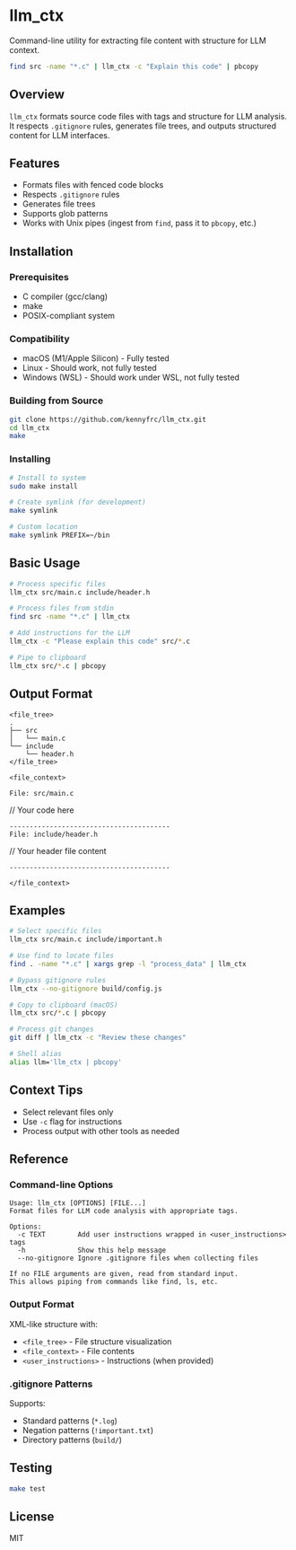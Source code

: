 # llm_ctx

Command-line utility for extracting file content with structure for LLM context.

```bash
find src -name "*.c" | llm_ctx -c "Explain this code" | pbcopy
```

## Overview

`llm_ctx` formats source code files with tags and structure for LLM analysis. It respects `.gitignore` rules, generates file trees, and outputs structured content for LLM interfaces.

## Features

- Formats files with fenced code blocks
- Respects `.gitignore` rules 
- Generates file trees
- Supports glob patterns
- Works with Unix pipes (ingest from `find`, pass it to `pbcopy`, etc.)

## Installation

### Prerequisites

- C compiler (gcc/clang)
- make
- POSIX-compliant system

### Compatibility

- macOS (M1/Apple Silicon) - Fully tested
- Linux - Should work, not fully tested
- Windows (WSL) - Should work under WSL, not fully tested

### Building from Source

```bash
git clone https://github.com/kennyfrc/llm_ctx.git
cd llm_ctx
make
```

### Installing

```bash
# Install to system
sudo make install

# Create symlink (for development)
make symlink

# Custom location
make symlink PREFIX=~/bin
```

## Basic Usage

```bash
# Process specific files
llm_ctx src/main.c include/header.h

# Process files from stdin
find src -name "*.c" | llm_ctx

# Add instructions for the LLM
llm_ctx -c "Please explain this code" src/*.c

# Pipe to clipboard
llm_ctx src/*.c | pbcopy
```

## Output Format

```
<file_tree>
.
├── src
│   └── main.c
└── include
    └── header.h
</file_tree>

<file_context>

File: src/main.c
```
// Your code here
```
----------------------------------------
File: include/header.h
```
// Your header file content
```
----------------------------------------

</file_context>
```

## Examples

```bash
# Select specific files
llm_ctx src/main.c include/important.h

# Use find to locate files
find . -name "*.c" | xargs grep -l "process_data" | llm_ctx

# Bypass gitignore rules
llm_ctx --no-gitignore build/config.js

# Copy to clipboard (macOS)
llm_ctx src/*.c | pbcopy

# Process git changes
git diff | llm_ctx -c "Review these changes"

# Shell alias
alias llm='llm_ctx | pbcopy'
```

## Context Tips

- Select relevant files only
- Use `-c` flag for instructions
- Process output with other tools as needed

## Reference

### Command-line Options

```
Usage: llm_ctx [OPTIONS] [FILE...]
Format files for LLM code analysis with appropriate tags.

Options:
  -c TEXT        Add user instructions wrapped in <user_instructions> tags
  -h             Show this help message
  --no-gitignore Ignore .gitignore files when collecting files

If no FILE arguments are given, read from standard input.
This allows piping from commands like find, ls, etc.
```

### Output Format

XML-like structure with:
- `<file_tree>` - File structure visualization
- `<file_context>` - File contents
- `<user_instructions>` - Instructions (when provided)

### .gitignore Patterns

Supports:
- Standard patterns (`*.log`)
- Negation patterns (`!important.txt`)
- Directory patterns (`build/`)

## Testing

```bash
make test
```

## License

MIT
